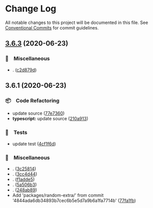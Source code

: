 # Change Log

All notable changes to this project will be documented in this file.
See [Conventional Commits](https://conventionalcommits.org) for commit guidelines.

## [3.6.3](https://github.com/bluelovers/random/compare/random-extra@3.6.1...random-extra@3.6.3) (2020-06-23)


### 🔖　Miscellaneous

* . ([c2d879d](https://github.com/bluelovers/random/commit/c2d879d8ee076d2a5f2d3858387e875a4aa2e779))





## 3.6.1 (2020-06-23)


### 📦　Code Refactoring

* update source ([77e7360](https://github.com/bluelovers/random/commit/77e73609a99035871f16f7d69dfc09576b683eb6))
* **typescript:** update source ([210a913](https://github.com/bluelovers/random/commit/210a9135866b6b3081b43ebd236172aaafd83d5f))


### 🚨　Tests

* update test ([4cf1f6d](https://github.com/bluelovers/random/commit/4cf1f6d5934f432d8b50a1572f5fc5652ac158cd))


### 🔖　Miscellaneous

* . ([3c25814](https://github.com/bluelovers/random/commit/3c2581426d6df05a2669cc0ad72cfbbfcd6bca2d))
* . ([3cc4d44](https://github.com/bluelovers/random/commit/3cc4d44b04d5ef9f1ccf06bb992733d7f53c0dfe))
* . ([f1adde5](https://github.com/bluelovers/random/commit/f1adde53c2ff70703c69eedd16769d94baf7a698))
* . ([5a506b3](https://github.com/bluelovers/random/commit/5a506b3184d918000a2bc4873f567e8c71b386cc))
* . ([248ab89](https://github.com/bluelovers/random/commit/248ab8998b11d03da14eb4920ef79d2e0dfc59bb))
* Add 'packages/random-extra/' from commit '4844ada6db34893b7cec6b5e5d7a9b6a1fa7714b' ([77fa1fb](https://github.com/bluelovers/random/commit/77fa1fb91bf7d1c33bb86ea8aca8747c8448b4c0))
